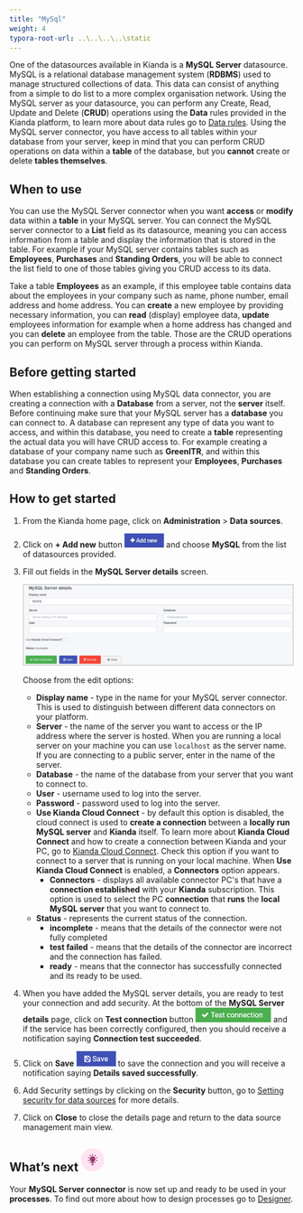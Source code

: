 ```yaml
---
title: "MySql"
weight: 4
typora-root-url: ..\..\..\..\static
---
```


One of the datasources available in Kianda is a **MySQL Server** datasource. MySQL is a relational database management system (**RDBMS**) used to manage structured collections of data. This data can consist of anything from a simple to do list to a more complex organisation network. Using the MySQL server as your datasource, you can perform any Create, Read, Update and Delete (**CRUD**) operations using the **Data** rules provided in the Kianda platform, to learn more about data rules go to [Data rules](/platform/rules/data/). Using the MySQL server connector, you have access to all tables within your database from your server, keep in mind that you can perform CRUD operations on data within a **table** of the database, but you **cannot** create or delete **tables themselves**.

## When to use

You can use the MySQL Server connector when you want **access** or **modify** data within a **table** in your MySQL server. You can connect the MySQL server connector to a **List** field as its datasource, meaning you can access information from a table and display the information that is stored in the table. For example if your MySQL server contains tables such as **Employees**, **Purchases** and **Standing Orders**, you will be able to connect the list field to one of those tables giving you CRUD access to its data. 

Take a table **Employees** as an example, if this employee table contains data about the employees in your company such as name, phone number, email address and home address. You can **create** a new employee by providing necessary information, you can **read** (display) employee data, **update** employees information for example when a home address has changed and you can **delete** an employee from the table. Those are the CRUD operations you can perform on MySQL server through a process within Kianda. 

## Before getting started

When establishing a connection using MySQL data connector, you are creating a connection with a **Database** from a server, not the **server** itself. Before continuing make sure that your MySQL server has a **database** you can connect to. A database can represent any type of data you want to access, and within this database, you need to create a **table** representing the actual data you will have CRUD access to. For example creating a database of your company name such as **GreenITR**, and within this database you can create tables to represent your **Employees**, **Purchases** and **Standing Orders**.

## How to get started

1. From the Kianda home page, click on **Administration** > **Data sources**.

2. Click on **+ Add new** button ![Add new data connector button](/images/addnew.png) and choose **MySQL** from the list of datasources provided.

3. Fill out fields in the **MySQL Server details** screen.

   ![SQL Server details page](/images/mysql-details.jpg)

   Choose from the edit options:

   - **Display name** - type in the name for your MySQL server connector. This is used to distinguish between different data connectors on your platform.
   - **Server** - the name of the server you want to access or the IP address where the server is hosted. When you are running a local server on your machine you can use `localhost` as the server name. If you are connecting to a public server, enter in the name of the server.
   - **Database** - the name of the database from your server that you want to connect to.
   - **User** - username used to log into the server. 
   - **Password** - password used to log into the server.
   - **Use Kianda Cloud Connect** - by default this option is disabled, the cloud connect is used to **create a connection** between a **locally run MySQL server** and **Kianda** itself. To learn more about **Kianda Cloud Connect** and how to create a connection between Kianda and your PC, go to [Kianda Cloud Connect](/platform/connectors/kianda-cloud-connect/). Check this option if you want to connect to a server that is running on your local machine. When **Use Kianda Cloud Connect** is enabled, a **Connectors** option appears.
     - **Connectors** - displays all available connector PC's that have a **connection established** with your **Kianda** subscription. This option is used to select the PC **connection** that **runs** the **local MySQL server** that you want to connect to.
   - **Status** - represents the current status of the connection.
     - **incomplete** - means that the details of the connector were not fully completed
     - **test failed** - means that the details of the connector are incorrect and the connection has failed.
     - **ready** - means that the connector has successfully connected and its ready to be used.

4. When you have added the MySQL server details, you are ready to test your connection and add security. At the bottom of the **MySQL Server details** page, click on **Test connection** button ![Test connection for REST Service](/images/test-connection.jpg) and if the service has been correctly configured, then you should receive a notification saying **Connection test succeeded**.

5. Click on **Save** ![Save connection button](/images/save-connection.jpg) to save the connection and you will receive a notification saying **Details saved successfully**.

6. Add Security settings by clicking on the **Security** button, go to [Setting security for data sources](/platform/connectors/#setting-security-for-data-sources) for more details.

7. Click on **Close** to close the details page and return to the data source management main view.

## What’s next ![Idea icon](/images/18.png)

Your **MySQL Server connector** is now set up and ready to be used in your **processes**. To find out more about how to design processes go to [Designer](/platform/application-designer/designer/).

